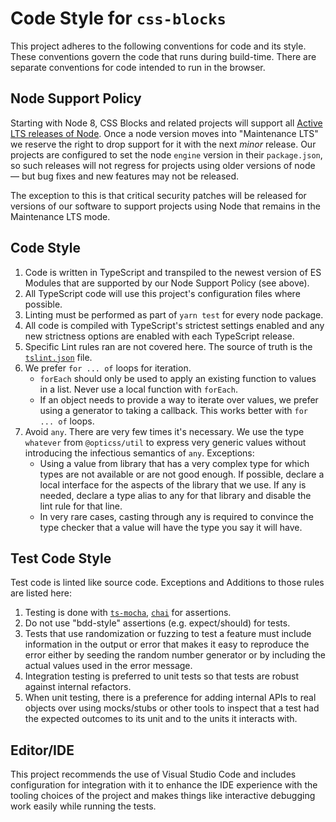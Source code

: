 Code Style for `css-blocks`
===========================

This project adheres to the following conventions for code and its style.
These conventions govern the code that runs during build-time. There are
separate conventions for code intended to run in the browser.

Node Support Policy
-------------------

Starting with Node 8, CSS Blocks and related projects will support all
[Active LTS releases of Node][node-releases]. Once a node version moves into
"Maintenance LTS" we reserve the right to drop support for it with the next
*minor* release. Our projects are configured to set the node `engine` version
in their `package.json`, so such releases will not regress for projects using
older versions of node &mdash; but bug fixes and new features may not be
released.

The exception to this is that critical security patches will be released for
versions of our software to support projects using Node that remains in the
Maintenance LTS mode.

Code Style
----------

1. Code is written in TypeScript and transpiled to the newest version of ES
   Modules that are supported by our Node Support Policy (see above).
2. All TypeScript code will use this project's configuration
   files where possible.
3. Linting must be performed as part of `yarn test` for every node package.
4. All code is compiled with TypeScript's strictest settings enabled and
   any new strictness options are enabled with each TypeScript release.
5. Specific Lint rules ran are not covered here. The source of truth is
   the [`tslint.json`][tsconfig-file] file.
6. We prefer `for ... of` loops for iteration.
      * `forEach` should only be used to apply an existing function to values
        in a list. Never use a local function with `forEach`.
      * If an object needs to provide a way to iterate over values,
        we prefer using a generator to taking a callback. This
        works better with `for ... of` loops.
7. Avoid `any`. There are very few times it's necessary. We use
   the type `whatever` from `@opticss/util` to express very generic
   values without introducing the infectious semantics of `any`.
   Exceptions:
     * Using a value from library that has a very complex type for which
       types are not available or are not good enough. If possible, declare
       a local interface for the aspects of the library that we use. If any
       is needed, declare a type alias to any for that library and disable the
       lint rule for that line.
     * In very rare cases, casting through any is required to convince
       the type checker that a value will have the type you say it will have.

Test Code Style
---------------

Test code is linted like source code. Exceptions and Additions to those rules
are listed here:

1. Testing is done with [`ts-mocha`][ts-mocha], [`chai`][chai] for assertions.
2. Do not use "bdd-style" assertions (e.g. expect/should) for tests.
3. Tests that use randomization or fuzzing to test a feature must
   include information in the output or error that makes it easy to reproduce
   the error either by seeding the random number generator or by including
   the actual values used in the error message.
4. Integration testing is preferred to unit tests so that tests are robust
   against internal refactors.
5. When unit testing, there is a preference for adding internal APIs to real
   objects over using mocks/stubs or other tools to inspect that a test had the
   expected outcomes to its unit and to the units it interacts with.

Editor/IDE
----------

This project recommends the use of Visual Studio Code and includes
configuration for integration with it to enhance the IDE experience
with the tooling choices of the project and makes things like
interactive debugging work easily while running the tests.


[node-releases]: https://github.com/nodejs/Release
[tsconfig-file]: https://github.com/css-blocks/css-blocks/tree/master/packages/code-style/configs/tslint.json
[type-guards]: https://www.typescriptlang.org/docs/handbook/advanced-types.html#type-guards-and-differentiating-types
[ts-mocha]: https://www.npmjs.com/package/ts-mocha
[chai]: http://chaijs.com/api/assert/